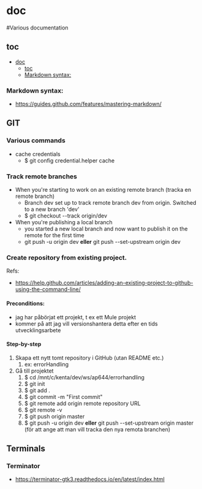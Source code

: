 # doc
#Various documentation

## toc

- [doc](#doc)
  - [toc](#toc)
  - [Markdown syntax:](#markdown-syntax:)

### Markdown syntax:
* https://guides.github.com/features/mastering-markdown/
  
## GIT
### Various commands
* cache credentials
   * $ git config credential.helper cache
   
### Track remote branches
* When you're starting to work on an existing remote branch (tracka en remote branch)
   * Branch dev set up to track remote branch dev from origin. Switched to a new branch 'dev'
   * $ git checkout --track origin/dev
*  When you're publishing a local branch
   * you started a new local branch and now want to publish it on the remote for the first time
   * git push -u origin dev __eller__ git push --set-upstream origin dev

### Create repository from existing project.  
Refs:
* https://help.github.com/articles/adding-an-existing-project-to-github-using-the-command-line/
  
#### Preconditions:
* jag har påbörjat ett projekt, t ex ett Mule projekt
* kommer på att jag vill versionshantera detta efter en tids utvecklingsarbete

#### Step-by-step
1. Skapa ett nytt tomt repository i GitHub (utan README etc.)
   1. ex: errorHandling
2. Gå till projektet
   1. $ cd /mnt/c/kenta/dev/ws/ap644/errorhandling
   1. $ git init
   1. $ git add .
   1. $ git commit -m "First commit"
   1. $ git remote add origin remote repository URL
   1. $ git remote -v
   1. $ git push origin master
   1. $ git push -u origin dev __eller__ git push --set-upstream origin master (för att ange att man vill tracka den nya remota branchen)

## Terminals
### Terminator
* https://terminator-gtk3.readthedocs.io/en/latest/index.html
